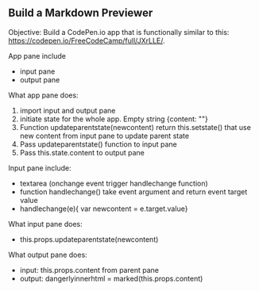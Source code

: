 ## Build a Markdown Previewer

Objective: Build a CodePen.io app that is functionally similar to this: https://codepen.io/FreeCodeCamp/full/JXrLLE/.

App pane include
- input pane
- output pane

What app pane does:
1. import input and output pane
2. initiate state for the whole app. Empty string {content: ""}
3. Function updateparentstate(newcontent) return this.setstate() that use new content from input pane to update parent state
4. Pass updateparentstate() function to input pane
5. Pass this.state.content to output pane

Input pane include:
- textarea (onchange event trigger handlechange function)
- function handlechange() take event argument and return event target value
- handlechange(e){ var newcontent = e.target.value}

What input pane does:
- this.props.updateparentstate(newcontent)

What output pane does:
- input: this.props.content from parent pane
- output: dangerlyinnerhtml = marked(this.props.content)
